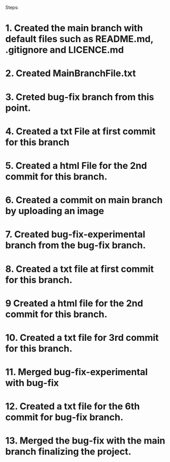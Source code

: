 Steps:

# 1. Created the main branch with default files such as README.md, .gitignore and LICENCE.md
# 2. Created MainBranchFile.txt
# 3. Creted bug-fix branch from this point.
# 4. Created a txt File at first commit for this branch
# 5. Created a html File for the 2nd commit for this branch.
# 6. Created a commit on main branch by uploading an image
# 7. Created bug-fix-experimental branch from the bug-fix branch.
# 8. Created a txt file at first commit for this branch.
# 9 Created a html file for the 2nd commit for this branch.
# 10. Created a txt file for 3rd commit for this branch.
# 11. Merged bug-fix-experimental with bug-fix
# 12. Created a txt file for the 6th commit for bug-fix branch.
# 13. Merged the bug-fix with the main branch finalizing the project.

